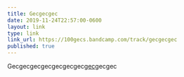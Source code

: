 ```yaml
---
title: Gecgecgec
date: 2019-11-24T22:57:00-0600
layout: link
type: link
link_url: https://100gecs.bandcamp.com/track/gecgecgec
published: true
---
```


Gecgecgecgecgecgecgec[gec](https://100gecs.bandcamp.com/track/gecgecgec)gecgec